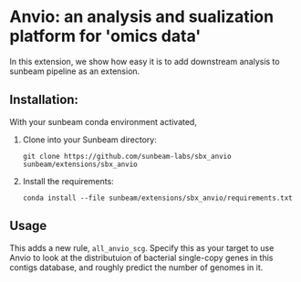 # Anvio: an analysis and sualization platform for 'omics data'

In this extension, we show how easy it is to add downstream analysis to sunbeam pipeline as an extension.

## Installation:

With your sunbeam conda environment activated,

1. Clone into your Sunbeam directory:
    ```shell
    git clone https://github.com/sunbeam-labs/sbx_anvio sunbeam/extensions/sbx_anvio
    ```

2. Install the requirements:
    ```shell
    conda install --file sunbeam/extensions/sbx_anvio/requirements.txt
    ```

## Usage

This adds a new rule, `all_anvio_scg`. Specify this as your target to use Anvio to look at the distributuion of bacterial single-copy genes in this contigs database, and roughly predict the number of genomes in it.
 

